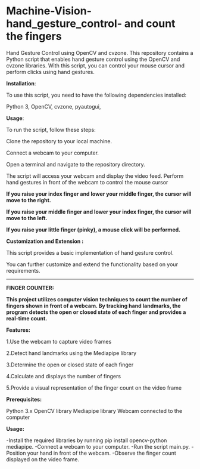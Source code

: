 # Machine-Vision-hand_gesture_control- and count the fingers


Hand Gesture Control using OpenCV and cvzone.
This repository contains a Python script that enables hand gesture control using the OpenCV and cvzone libraries. With this script, you can control your mouse cursor and perform clicks using hand gestures.

**Installation**:

To use this script, you need to have the following dependencies installed:

Python 3,
OpenCV,
cvzone,
pyautogui,

**Usage**:

To run the script, follow these steps:

Clone the repository to your local machine.

Connect a webcam to your computer.

Open a terminal and navigate to the repository directory.


The script will access your webcam and display the video feed.
Perform hand gestures in front of the webcam to control the mouse cursor

**If you raise your index finger and lower your middle finger, the cursor will move to the right.**

**If you raise your middle finger and lower your index finger, the cursor will move to the left.**

**If you raise your little finger (pinky), a mouse click will be performed.**

**Customization and Extension :**

This script provides a basic implementation of hand gesture control. 

You can further customize and extend the functionality based on your requirements. 


*******************************************************************************************************************
**FINGER COUNTER:**

**This project utilizes computer vision techniques to count the number of fingers shown in front of a webcam. By tracking hand landmarks, the program detects the open or closed state of each finger and provides a real-time count.**

**Features:**

1.Use the webcam to capture video frames

2.Detect hand landmarks using the Mediapipe library

3.Determine the open or closed state of each finger

4.Calculate and displays the number of fingers

5.Provide a visual representation of the finger count on the video frame


**Prerequisites:**

Python 3.x
OpenCV library
Mediapipe library
Webcam connected to the computer

**Usage:**

-Install the required libraries by running pip install opencv-python mediapipe.
-Connect a webcam to your computer.
-Run the script main.py.
-Position your hand in front of the webcam.
-Observe the finger count displayed on the video frame.



